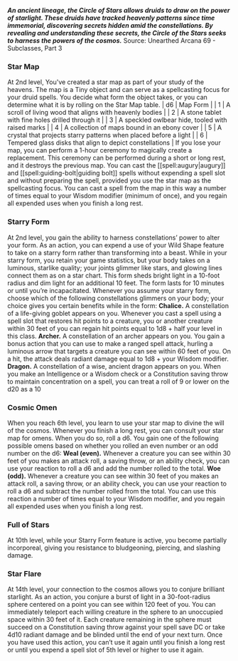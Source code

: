 ***An ancient lineage, the Circle of Stars allows druids to draw on the power of starlight. These druids have tracked heavenly patterns since time immemorial, discovering secrets hidden amid the constellations. By revealing and understanding these secrets, the Circle of the Stars seeks to harness the powers of the cosmos.***
Source: Unearthed Arcana 69 - Subclasses, Part 3
### Star Map
At 2nd level, You've created a star map as part of your study of the heavens. The map is a Tiny object and can serve as a spellcasting focus for your druid spells. You decide what form the object takes, or you can determine what it is by rolling on the Star Map table.
| d6 | Map Form |
| 1 | A scroll of living wood that aligns with heavenly bodies |
| 2 | A stone tablet with fine holes drilled through it |
| 3 | A speckled owlbear hide, tooled with raised marks |
| 4 | A collection of maps bound in an ebony cover |
| 5 | A crystal that projects starry patterns when placed before a light |
| 6 | Tempered glass disks that align to depict constellations |
If you lose your map, you can perform a 1-hour ceremony to magically create a replacement. This ceremony can be performed during a short or long rest, and it destroys the previous map.
You can cast the [[spell:augury|augury]] and [[spell:guiding-bolt|guiding bolt]] spells without expending a spell slot and without preparing the spell, provided you use the star map as the spellcasting focus. You can cast a spell from the map in this way a number of times equal to your Wisdom modifier (minimum of once), and you regain all expended uses when you finish a long rest.
### Starry Form
At 2nd level, you gain the ability to harness constellations’ power to alter your form. As an action, you can expend a use of your Wild Shape feature to take on a starry form rather than transforming into a beast.
While in your starry form, you retain your game statistics, but your body takes on a luminous, starlike quality; your joints glimmer like stars, and glowing lines connect them as on a star chart. This form sheds bright light in a 10-foot radius and dim light for an additional 10 feet. The form lasts for 10 minutes or until you’re incapacitated.
Whenever you assume your starry form, choose which of the following constellations glimmers on your body; your choice gives you certain benefits while in the form:
**Chalice.** A constellation of a life-giving goblet appears on you. Whenever you cast a spell using a spell slot that restores hit points to a creature, you or another creature within 30 feet of you can regain hit points equal to 1d8 + half your level in this class.
**Archer.** A constellation of an archer appears on you. You gain a bonus action that you can use to make a ranged spell attack, hurling a luminous arrow that targets a creature you can see within 60 feet of you. On a hit, the attack deals radiant damage equal to 1d8 + your Wisdom modifier.
**Dragon.** A constellation of a wise, ancient dragon appears on you. When you make an Intelligence or a Wisdom check or a Constitution saving throw to maintain concentration on a spell, you can treat a roll of 9 or lower on the d20 as a 10
### Cosmic Omen
When you reach 6th level, you learn to use your star map to divine the will of the cosmos. Whenever you finish a long rest, you can consult your star map for omens. When you do so, roll a d6. You gain one of the following possible omens based on whether you rolled an even number or an odd number on the d6:
**Weal (even).** Whenever a creature you can see within 30 feet of you makes an attack roll, a saving throw, or an ability check, you can use your reaction to roll a d6 and add the number rolled to the total.
**Woe (odd).** Whenever a creature you can see within 30 feet of you makes an attack roll, a saving throw, or an ability check, you can use your reaction to roll a d6 and subtract the number rolled from the total.
You can use this reaction a number of times equal to your Wisdom modifier, and you regain all expended uses when you finish a long rest.
### Full of Stars
At 10th level, while your Starry Form feature is active, you become partially incorporeal, giving you resistance to bludgeoning, piercing, and slashing damage.
### Star Flare
At 14th level, your connection to the cosmos allows you to conjure brilliant starlight. As an action, you conjure a burst of light in a 30-foot-radius sphere centered on a point you can see within 120 feet of you. You can immediately teleport each willing creature in the sphere to an unoccupied space within 30 feet of it. Each creature remaining in the sphere must succeed on a Constitution saving throw against your spell save DC or take 4d10 radiant damage and be blinded until the end of your next turn.
Once you have used this action, you can’t use it again until you finish a long rest or until you expend a spell slot of 5th level or higher to use it again.